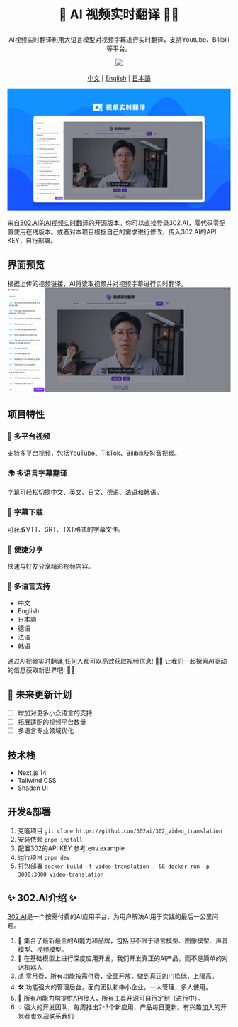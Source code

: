# <p align="center">🎥 AI 视频实时翻译 🚀✨</p>

<p align="center">AI视频实时翻译利用大语言模型对视频字幕进行实时翻译，支持Youtube、Bilibili等平台。</p>

<p align="center"><a href="https://302.ai/tools/vt/" target="blank"><img src="https://file.302ai.cn/gpt/imgs/github/302_badge.png" /></a></p >

<p align="center"><a href="README_zh.md">中文</a> | <a href="README.md">English</a> | <a href="README_ja.md">日本語</a></p>

![界面预览](docs/视频实时翻译.png)

来自[302.AI](https://302.ai)的[AI视频实时翻译](https://302.ai/tools/vt/)的开源版本。你可以直接登录302.AI，零代码零配置使用在线版本。或者对本项目根据自己的需求进行修改，传入302.AI的API KEY，自行部署。

## 界面预览
根据上传的视频链接，AI将读取视频并对视频字幕进行实时翻译。
![界面预览](docs/视频翻译1.png)

## 项目特性
### 🎥 多平台视频
  支持多平台视频，包括YouTube、TikTok、Bilibili及抖音视频。
### 🌍 多语言字幕翻译
  字幕可轻松切换中文、英文、日文、德语、法语和韩语。
### 📝 字幕下载
  可获取VTT、SRT、TXT格式的字幕文件。
### 💬 便捷分享
  快速与好友分享精彩视频内容。
### 🔄 多语言支持
  - 中文
  - English
  - 日本語
  - 德语
  - 法语
  - 韩语


通过AI视频实时翻译,任何人都可以高效获取视频信息! 🎉🎥 让我们一起探索AI驱动的信息获取新世界吧! 🌟🚀

## 🚩 未来更新计划
- [ ] 增加对更多小众语言的支持
- [ ] 拓展适配的视频平台数量
- [ ] 多语言专业领域优化

## 技术栈
- Next.js 14
- Tailwind CSS
- Shadcn UI

## 开发&部署
1. 克隆项目 `git clone https://github.com/302ai/302_video_translation`
2. 安装依赖 `pnpm install`
3. 配置302的API KEY 参考.env.example
4. 运行项目 `pnpm dev`
5. 打包部署 `docker build -t video-translation . && docker run -p 3000:3000 video-translation`


## ✨ 302.AI介绍 ✨
[302.AI](https://302.ai)是一个按需付费的AI应用平台，为用户解决AI用于实践的最后一公里问题。
1. 🧠 集合了最新最全的AI能力和品牌，包括但不限于语言模型、图像模型、声音模型、视频模型。
2. 🚀 在基础模型上进行深度应用开发，我们开发真正的AI产品，而不是简单的对话机器人
3. 💰 零月费，所有功能按需付费，全面开放，做到真正的门槛低，上限高。
4. 🛠 功能强大的管理后台，面向团队和中小企业，一人管理，多人使用。
5. 🔗 所有AI能力均提供API接入，所有工具开源可自行定制（进行中）。
6. 💡 强大的开发团队，每周推出2-3个新应用，产品每日更新。有兴趣加入的开发者也欢迎联系我们
